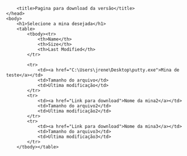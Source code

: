 <html><head><meta http-equiv="Content-Type" content="text/html; charset=UTF-8">
		
		<title>Pagina para download da versão</title>
	</head>
	<body>
		<h1>Selecione a mina desejada</h1>
		<table>
			<tbody><tr>
				<th>Name</th>
				<th>Size</th>
				<th>Last Modified</th>
			</tr>
			
			<tr>
				<td><a href="C:\Users\jrene\Desktop\putty.exe">Mina de teste</a></td>
				<td>Tamanho do arquivo</td>
				<td>Ultima modificação</td>
			</tr>	
			<tr>
				<td><a href="Link para download">Nome da mina2</a></td>
				<td>Tamanho do arquivo2</td>
				<td>Ultima modificação2</td>
			</tr>
			<tr>
				<td><a href="Link para download">Nome da mina3</a></td>
				<td>Tamanho do arquivo3</td>
				<td>Ultima modificação3</td>
			</tr>
		</tbody></table>
	

</body></html>
